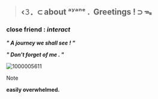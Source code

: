 > ## ‹𝟹．⊂ about ᵃʸᵃⁿᵉ .	‎	Greetings ! ⊃ ᯓ
### **close friend :** _**interact**_

_**"		A journey we shall see   !		"**_

  _**"		Don't forget of me   .		"**_

  ![1000005611](https://github.com/user-attachments/assets/374d7a3a-f877-4488-a500-eae92ad10711)

> [!NOTE]
> **easily overwhelmed.**
